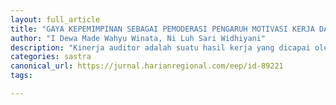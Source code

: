 ```yaml
---
layout: full_article
title: "GAYA KEPEMIMPINAN SEBAGAI PEMODERASI PENGARUH MOTIVASI KERJA DAN LOCUS OF CONTROL TERHADAP KINERJA AUDITOR"
author: "I Dewa Made Wahyu Winata, Ni Luh Sari Widhiyani"
description: "Kinerja auditor adalah suatu hasil kerja yang dicapai oleh seorang auditor dalam melaksanakan tugastugas yang dibebankan kepadanya yang didasarkan atas kecakapan penga"
categories: sastra
canonical_url: https://jurnal.harianregional.com/eep/id-89221
tags:

---
```


<object data="{ site.url }{ site.baseurl }/_pdfs/GAYA KEPEMIMPINAN SEBAGAI PEMODERASI PENGARUH MOTIVASI KERJA DAN LOCUS OF CONTROL TERHADAP KINERJA AUDITOR.pdf" width="1000" height="1000" type="application/pdf"></object>
